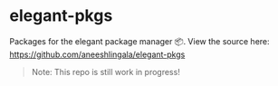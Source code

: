 # elegant-pkgs

Packages for the elegant package manager 📦. View the source here: https://github.com/aneeshlingala/elegant-pkgs
> Note: This repo is still work in progress!
